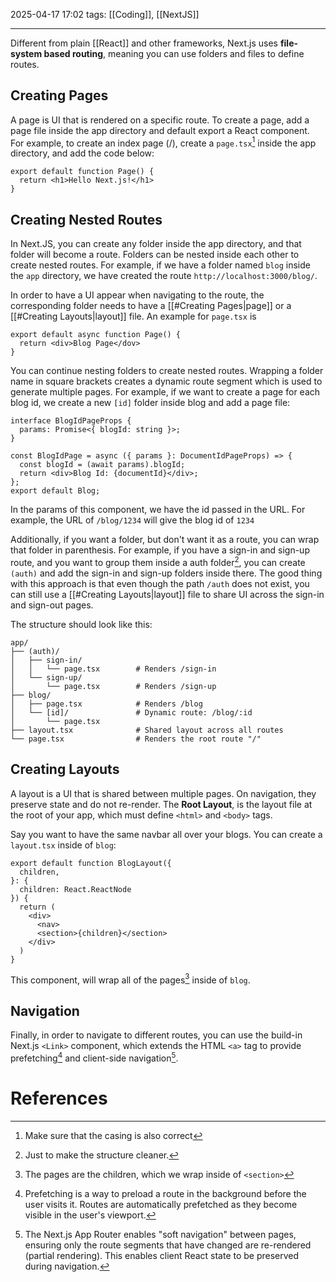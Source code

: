 2025-04-17 17:02   tags: [[Coding]], [[NextJS]]

---
Different from plain [[React]] and other frameworks, Next.js uses **file-system based routing**, meaning you can use folders and files to define routes.

## Creating Pages
A page is UI that is rendered on a specific route. To create a page, add a page file inside the app directory and default export a React component. For example, to create an index page (/), create a `page.tsx`[^1] inside the app directory, and add the code below:

```tsx
export default function Page() {
  return <h1>Hello Next.js!</h1>
}
```


## Creating Nested Routes
In Next.JS, you can create any folder inside the app directory, and that folder will become a route. Folders can be nested inside each other to create nested routes. For example, if we have a folder named `blog` inside the `app` directory, we have created the route `http://localhost:3000/blog/`. 

In order to have a UI appear when navigating to the route, the corresponding folder needs to have a [[#Creating Pages|page]] or a [[#Creating Layouts|layout]] file. An example for `page.tsx` is

```tsx
export default async function Page() {
  return <div>Blog Page</dov>
}
```

You can continue nesting folders to create nested routes. Wrapping a folder name in square brackets creates a dynamic route segment which is used to generate multiple pages. For example, if we want to create a page for each blog id, we create a new `[id]` folder inside blog and add a page file:

```tsx
interface BlogIdPageProps {
  params: Promise<{ blogId: string }>;
}

const BlogIdPage = async ({ params }: DocumentIdPageProps) => {
  const blogId = (await params).blogId;
  return <div>Blog Id: {documentId}</div>;
};
export default Blog;
```

In the params of this component, we have the id passed in the URL. For example, the URL of `/blog/1234` will give the blog id of `1234` 

Additionally, if you want a folder, but don't want it as a route, you can wrap that folder in parenthesis. For example, if you have a sign-in and sign-up route, and you want to group them inside a auth folder[^2], you can create `(auth)` and add the sign-in and sign-up folders inside there. The good thing with this approach is that even though the path `/auth` does not exist, you can still use a [[#Creating Layouts|layout]] file to share UI across the sign-in and sign-out pages. 

The structure should look like this:

```
app/
├── (auth)/
│   ├── sign-in/
│   │   └── page.tsx        # Renders /sign-in
│   └── sign-up/
│       └── page.tsx        # Renders /sign-up
├── blog/
│   ├── page.tsx            # Renders /blog
│   └── [id]/               # Dynamic route: /blog/:id
│       └── page.tsx
├── layout.tsx              # Shared layout across all routes
└── page.tsx                # Renders the root route "/"

```

## Creating Layouts
A layout is a UI that is shared between multiple pages. On navigation, they preserve state and do not re-render. The **Root Layout**, is the layout file at the root of your app, which must define `<html>` and `<body>` tags. 

Say you want to have the same navbar all over your blogs. You can create a `layout.tsx` inside of `blog`:

```tsx
export default function BlogLayout({
  children,
}: {
  children: React.ReactNode
}) {
  return (
    <div>
	  <nav>
	  <section>{children}</section>
    </div>
  )
}
```

This component, will wrap all of the pages[^3] inside of `blog`.


## Navigation
Finally, in order to navigate to different routes, you can use the build-in Next.js `<Link>` component, which extends the HTML `<a>` tag to provide prefetching[^4] and client-side navigation[^5].



# References

[^1]: Make sure that the casing is also correct

[^2]: Just to make the structure cleaner.

[^3]: The pages are the children, which we wrap inside of `<section>`

[^4]: Prefetching is a way to preload a route in the background before the user visits it. Routes are automatically prefetched as they become visible in the user's viewport.

[^5]: The Next.js App Router enables "soft navigation" between pages, ensuring only the route segments that have changed are re-rendered (partial rendering). This enables client React state to be preserved during navigation.
